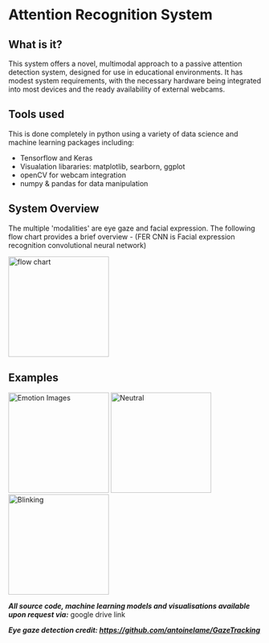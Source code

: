 # Attention Recognition System

## What is it?

This system offers a novel, multimodal approach to a passive attention detection system, designed for use in educational environments. It has modest system requirements, with the necessary hardware being integrated into most devices and the ready availability of external webcams.

## Tools used

This is done completely in python using a variety of data science and machine learning packages including: 
<br />
<ul>
  <li>Tensorflow and Keras</li>
  <li>Visualation libararies: matplotlib, searborn, ggplot</li>
  <li>openCV for webcam integration</li>
  <li>numpy & pandas for data manipulation</li>
</ul>

## System Overview 

The multiple 'modalities' are eye gaze and facial expression. The following flow chart provides a brief overview - (FER CNN is Facial expression recognition convolutional neural network)

<img src="https://drive.google.com/uc?export=view&id=1Ws9fISFQKMsdOjrzerc68v7zQXPj_bjN" alt="flow chart" width="200"/>

## Examples 

<img src="https://drive.google.com/uc?export=view&id=1Ws9fISFQKMsdOjrzerc68v7zQXPj_bjN" alt="Emotion Images" width="200"/>
<img src="https://drive.google.com/uc?export=view&id=17xBVpTwLQlifXgX-TGdsU9nw-GzPuIqe" alt="Neutral" width="200"/>
<img src="https://drive.google.com/uc?export=view&id=198MYqBsaAH0PyG0KDkasecX1Yi28BhZj" alt="Blinking" width="200"/>


***All source code, machine learning models and visualisations available upon request via:*** google drive link

***Eye gaze detection credit: https://github.com/antoinelame/GazeTracking***
